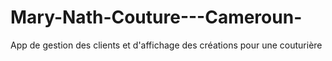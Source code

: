 # Mary-Nath-Couture---Cameroun-
App de gestion des clients et d'affichage des créations pour une couturière 
